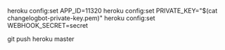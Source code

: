 heroku config:set APP_ID=11320
heroku config:set PRIVATE_KEY="$(cat changelogbot-private-key.pem)"
heroku config:set WEBHOOK_SECRET=secret

git push heroku master